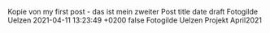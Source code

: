 Kopie von my first post - das ist mein zweiter Post
title	date	draft
Fotogilde Uelzen
2021-04-11 13:23:49 +0200
false
Fotogilde Uelzen Projekt April2021
